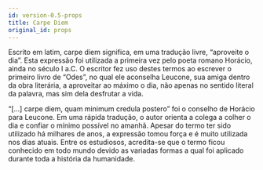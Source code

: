 ```yaml
---
id: version-0.5-props
title: Carpe Diem
original_id: props
---
```


Escrito em latim, carpe diem significa, em uma tradução livre, “aproveite o dia”. Esta expressão foi utilizada a primeira vez pelo poeta romano Horácio, ainda no século I a.C. O escritor fez uso destes termos ao escrever o primeiro livro de “Odes”, no qual ele aconselha Leucone, sua amiga dentro da obra literária, a aproveitar ao máximo o dia, não apenas no sentido literal da palavra, mas sim dela desfrutar a vida.

“[…] carpe diem, quam minimum credula postero” foi o conselho de Horácio para Leucone. Em uma rápida tradução, o autor orienta a colega a colher o dia e confiar o mínimo possível no amanhã. Apesar do termo ter sido utilizado há milhares de anos, a expressão tomou força e é muito utilizada nos dias atuais. Entre os estudiosos, acredita-se que o termo ficou conhecido em todo mundo devido as variadas formas a qual foi aplicado durante toda a história da humanidade.
